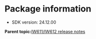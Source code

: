 # Package information

-   SDK version: 24.12.00

**Parent topic:**[IW611/IW612 release notes](../topics/iw611-iw612-release-notes.md)

